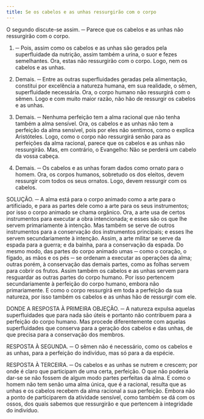 ```yaml
---
title: Se os cabelos e as unhas ressurgirão com o corpo
---
```


O segundo discute-se assim. ─ Parece que os cabelos e as unhas não ressurgirão com o corpo.  

1. ─ Pois, assim como os cabelos e as unhas são gerados pela superfluidade da nutrição, assim também a urina, o suor e fezes semelhantes. Ora, estas não ressurgirão com o corpo. Logo, nem os cabelos e as unhas.  

2. Demais. ─ Entre as outras superfluidades geradas pela alimentação, constitui por excelência a natureza humana, em sua realidade, o sêmen, superfluidade necessária. Ora, o corpo humano não ressurgirá com o sêmen. Logo e com muito maior razão, não hão de ressurgir os cabelos e as unhas.  

3. Demais. ─ Nenhuma perfeição tem a alma racional que não tenha também a alma sensível. Ora, os cabelos e as unhas não tem a perfeição da alma sensível, pois por eles não sentimos, como o explica Aristóteles. Logo, como o corpo não ressurgirá senão para as perfeições da alma racional, parece que os cabelos e as unhas não ressurgirão.  Mas, em contrário, o Evangelho: Não se perderá um cabelo da vossa cabeça.  

2. Demais. ─ Os cabelos e as unhas foram dados como ornato para o homem. Ora, os corpos humanos, sobretudo os dos eleitos, devem ressurgir com todos os seus ornatos. Logo, devem ressurgir com os cabelos.  

SOLUÇÃO. ─ A alma está para o corpo animado como a arte para o artificiado, e para as partes dele como a arte para os seus instrumentos; por isso o corpo animado se chama orgânico. Ora, a arte usa de certos instrumentos para executar a obra intencionada; e esses são os que lhe servem primariamente à intenção. Mas também se serve de outros instrumentos para a conservação dos instrumentos principais; e esses lhe servem secundariamente à intenção. Assim, a arte militar se serve da espada para a guerra; e da bainha, para a conservação da espada. Do mesmo modo, das partes do corpo animado umas ─ como o coração, o fígado, as mãos e os pés ─ se ordenam a executar as operações da alma; outras porém, à conservação das demais partes, como as folhas servem para cobrir os frutos. Assim também os cabelos e as unhas servem para resguardar as outras partes do corpo humano. Por isso pertencem secundariamente à perfeição do corpo humano, embora não primariamente. E como o corpo ressurgirá em toda a perfeição da sua natureza, por isso também os cabelos e as unhas hão de ressurgir com ele.  

DONDE A RESPOSTA À PRIMEIRA OBJEÇÃO. ─ A natureza expulsa aquelas superfluidades que para nada são úteis e portanto não contribuem para a perfeição do corpo humano. Mas procede diferentemente com aquelas superfluidades que conserva para a geração dos cabelos e das unhas, de que precisa para a conservação dos membros.  

RESPOSTA À SEGUNDA. ─ O sêmen não é necessário, como os cabelos e as unhas, para a perfeição do indivíduo, mas só para a da espécie.  

RESPOSTA À TERCEIRA. ─ Os cabelos e as unhas se nutrem e crescem; por onde é claro que participam de uma certa, perfeição. O que não poderia dar-se se não fossem de algum modo partes perfeitas da alma. E como o homem não tem senão uma alma única, que é a racional, resulta que as unhas e os cabelos recebem da alma racional a sua perfeição. Embora não a ponto de participarem da atividade sensível, como também se dá com os ossos, dos quais sabemos que ressurgirão e que pertencem à integridade do indivíduo.